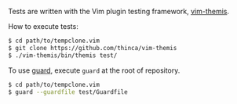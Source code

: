 Tests are written with the Vim plugin testing framework, [vim-themis](https://github.com/thinca/vim-themis).

How to execute tests:

```sh
$ cd path/to/tempclone.vim
$ git clone https://github.com/thinca/vim-themis
$ ./vim-themis/bin/themis test/
```

To use [guard](https://github.com/guard/guard), execute `guard` at the root of repository.

```sh
$ cd path/to/tempclone.vim
$ guard --guardfile test/Guardfile
```
